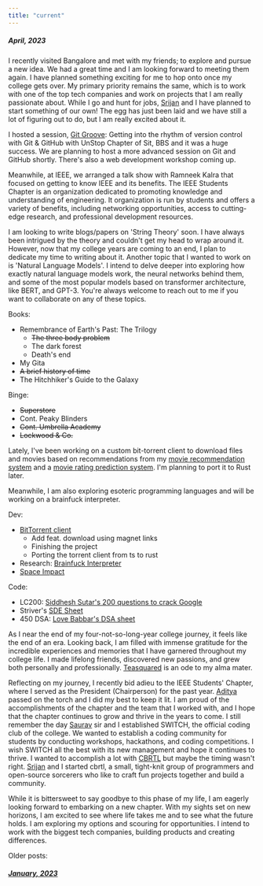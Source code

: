 ```yaml
---
title: "current"
---
```


##### April, 2023

I recently visited Bangalore and met with my friends; to explore and pursue a new idea. We had a great time and I am looking forward to meeting them again. I have planned something exciting for me to hop onto once my college gets over. My primary priority remains the same, which is to work with one of the top tech companies and work on projects that I am really passionate about. While I go and hunt for jobs, [Srijan](https://injuly.in) and I have planned to start something of our own! The egg has just been laid and we have still a lot of figuring out to do, but I am really excited about it.

I hosted a session, [Git Groove](https://www.linkedin.com/posts/anubhabpatnaik0530_git-groove-getting-into-the-rhythm-of-version-activity-7050527332519862272-jniz?utm_source=share&utm_medium=member_desktop): Getting into the rhythm of version control with Git & GitHub with UnStop Chapter of Sit, BBS and it was a huge success. We are planning to host a more advanced session on Git and GitHub shortly. There's also a web development workshop coming up.

Meanwhile, at IEEE, we arranged a talk show with Ramneek Kalra that focused on getting to know IEEE and its benefits. The IEEE Students Chapter is an organization dedicated to promoting knowledge and understanding of engineering. It organization is run by students and offers a variety of benefits, including networking opportunities, access to cutting-edge research, and professional development resources.

I am looking to write blogs/papers on 'String Theory' soon. I have always been intrigued by the theory and couldn't get my head to wrap around it. However, now that my college years are coming to an end, I plan to dedicate my time to writing about it. Another topic that I wanted to work on is 'Natural Language Models'. I intend to delve deeper into exploring how exactly natural language models work, the neural networks behind them, and some of the most popular models based on transformer architecture, like BERT, and GPT-3. You're always welcome to reach out to me if you want to collaborate on any of these topics.

Books:

- Remembrance of Earth's Past: The Trilogy
  - ~~The three body problem~~
  - The dark forest
  - Death's end
- My Gita
- ~~A brief history of time~~
- The Hitchhiker's Guide to the Galaxy

Binge:

- ~~Superstore~~
- Cont. Peaky Blinders
- ~~Cont. Umbrella Academy~~
- ~~Lockwood & Co.~~

Lately, I've been working on a custom bit-torrent client to download files and movies based on recommendations from my [movie recommendation system](https://github.com/fuzzymfx/Movie-recommendation) and a [movie rating prediction system](https://github.com/fuzzymfx/Movie-rating-prediction). I'm planning to port it to Rust later.

Meanwhile, I am also exploring esoteric programming languages and will be working on a brainfuck interpreter.

Dev:

- [BitTorrent client]( https://github.com/fuzzymfx/bittorrent-client)
  - Add feat. download using magnet links
  - Finishing the project
  - Porting the torrent client from ts to rust
- Research: [Brainfuck Interpreter](https://en.wikipedia.org/wiki/Brainfuck)
- [Space Impact](https://en.wikipedia.org/wiki/Space_Impact)

Code:

- LC200: [Siddhesh Sutar's 200 questions to crack Google](https://medium.com/@siddhism/how-i-prepared-for-google-0-leetcode-questions-to-200-questions-e37690ebce85)
- Striver's [SDE Sheet](https://takeuforward.org/interviews/strivers-sde-sheet-top-coding-interview-problems/)
- 450 DSA: [Love Babbar's DSA sheet](https://www.geeksforgeeks.org/dsa-sheet-by-love-babbar/)

As I near the end of my four-not-so-long-year college journey, it feels like the end of an era. Looking back, I am filled with immense gratitude for the incredible experiences and memories that I have garnered throughout my college life. I made lifelong friends, discovered new passions, and grew both personally and professionally. [Teasquared](/blog/teasquared.html) is an ode to my alma mater.

Reflecting on my journey, I recently bid adieu to the IEEE Students' Chapter, where I served as the President (Chairperson) for the past year. [Aditya](https://www.linkedin.com/in/aditya-viswabhusan/) passed on the torch and I did my best to keep it lit. I am proud of the accomplishments of the chapter and the team that I worked with, and I hope that the chapter continues to grow and thrive in the years to come. I still remember the day [Saurav](https://www.linkedin.com/in/saurav-jha-4a01341b1/) sir and I established SWITCH, the official coding club of the college. We wanted to establish a coding community for students by conducting workshops, hackathons, and coding competitions. I wish SWITCH all the best with its new management and hope it continues to thrive. I wanted to accomplish a lot with [CBRTL](https://cbrtl.github.io/) but maybe the timing wasn't right. [Srijan](https://injuly.in) and I started cbrtl, a small, tight-knit group of programmers and open-source sorcerers who like to craft fun projects together and build a community.

While it is bittersweet to say goodbye to this phase of my life, I am eagerly looking forward to embarking on a new chapter. With my sights set on new horizons, I am excited to see where life takes me and to see what the future holds. I am exploring my options and scouring for opportunities. I intend to work with the biggest tech companies, building products and creating differences.

Older posts:

##### [January, 2023](/blog/january23.html)
